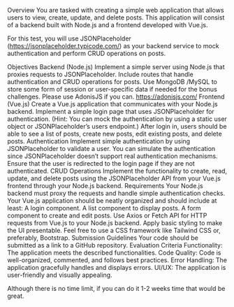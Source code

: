 Overview
You are tasked with creating a simple web application that allows users to view, create, update, and delete posts. This application will consist of a backend built with Node.js and a frontend developed with Vue.js. 

For this test, you will use JSONPlaceholder (https://jsonplaceholder.typicode.com/) as your backend service to mock authentication and perform CRUD operations on posts.


Objectives
Backend (Node.js)
Implement a simple server using Node.js that proxies requests to JSONPlaceholder.
Include routes that handle authentication and CRUD operations for posts.
Use MongoDB /MySQL to store some form of session or user-specific data if needed for the bonus challenges.
Please use AdonisJS if you can. https://adonisjs.com/
Frontend (Vue.js)
Create a Vue.js application that communicates with your Node.js backend.
Implement a simple login page that uses JSONPlaceholder for authentication. (Hint: You can mock the authentication by using a static user object or JSONPlaceholder’s users endpoint.)
After login in, users should be able to see a list of posts, create new posts, edit existing posts, and delete posts.
Authentication
Implement simple authentication by using JSONPlaceholder to validate a user. You can simulate the authentication since JSONPlaceholder doesn’t support real authentication mechanisms.
Ensure that the user is redirected to the login page if they are not authenticated.
CRUD Operations
Implement the functionality to create, read, update, and delete posts using the JSONPlaceholder API from your Vue.js frontend through your Node.js backend.
Requirements
Your Node.js backend must proxy the requests and handle simple authentication checks.
Your Vue.js application should be neatly organized and should include at least:
A login component.
A list component to display posts.
A form component to create and edit posts.
Use Axios or Fetch API for HTTP requests from Vue.js to your Node.js backend.
Apply basic styling to make the UI presentable. Feel free to use a CSS framework like Tailwind CSS or, preferably, Bootstrap.
Submission Guidelines
Your code should be submitted as a link to a GitHub repository.
Evaluation Criteria
Functionality: The application meets the described functionalities.
Code Quality: Code is well-organized, commented, and follows best practices.
Error Handling: The application gracefully handles and displays errors.
UI/UX: The application is user-friendly and visually appealing.

Although there is no time limit, if you can do it 1-2 weeks time that would be great.
